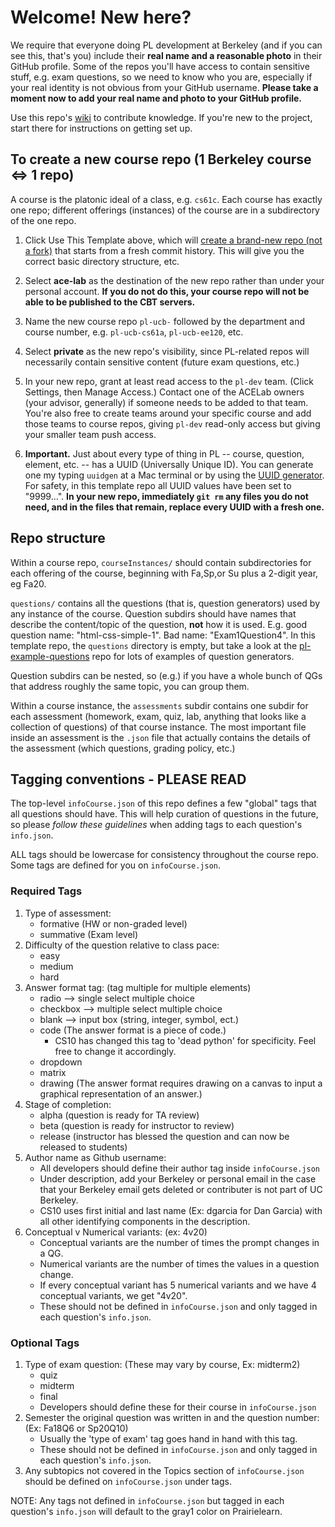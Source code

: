 # Welcome!  New here?

We require that everyone doing PL development at Berkeley (and if you can see this, that's you) include their
**real name and a reasonable photo** in their GitHub profile.  Some of the repos you'll have access to
contain sensitive stuff, e.g. exam questions, so we need to know who you are, especially if your real identity
is not obvious from your GitHub username.  **Please take a moment now to add your real name and photo to your GitHub profile.**

Use this repo's [wiki](https://github.com/ace-lab/pl-ucb-csxxx/wiki)
to contribute knowledge.  If you're new to the project, start there
for instructions on getting set up.

## To create a new course repo (1 Berkeley course <=> 1 repo)

A course is the platonic ideal of a class, e.g. `cs61c`.  Each course
has exactly one repo; different offerings (instances) of the course
are in a subdirectory of the one repo.

1. Click Use This Template above, which will [create a brand-new repo (not a
fork)](https://help.github.com/en/github/creating-cloning-and-archiving-repositories/creating-a-repository-from-a-template)
that starts from a fresh commit history.
This will give you the correct basic directory
structure, etc.

2. Select **ace-lab** as the destination of the new repo rather than under your personal
account.  **If you do not do this, your course repo will not
be able to be published to the CBT servers.**

3. Name the new course repo `pl-ucb-` followed by the department and course number,
e.g. `pl-ucb-cs61a`, `pl-ucb-ee120`, etc.  

4. Select **private** as the new repo's visibility, since PL-related
repos will necessarily contain sensitive content (future exam questions, etc.)

5. In your new repo,  grant at least read access to the `pl-dev`
team. (Click Settings, then Manage Access.)
Contact one of the ACELab owners
(your advisor, generally) if someone needs to be added to that team.
You're also free to create teams around your specific course and add
those teams to course repos, giving `pl-dev` read-only access but
giving your smaller team push access.

6. **Important.** Just about every type of thing in PL -- course, question, element,
etc. -- has a UUID (Universally Unique ID).  You can generate one my typing `uuidgen` at a Mac
terminal or by using the [UUID
generator](https://www.uuidgenerator.net).  For safety, in this
template repo all UUID values have been set to "9999...".  **In your new repo,
immediately `git rm` any files you do not need, and in the files that
remain, replace every UUID with a fresh one.**

## Repo structure

Within a course repo,
`courseInstances/` should contain subdirectories for each offering of
the course, beginning with Fa,Sp,or Su plus a 2-digit year, eg Fa20.

`questions/` contains all the questions (that is, question generators)
used by any instance of the course.  Question subdirs should have names that
describe the content/topic of the question, **not** how it is used.
E.g. good question name: "html-css-simple-1".  Bad name:
"Exam1Question4".  In this template repo, the `questions` directory is empty, but
take a look at the
[pl-example-questions](https://github.com/ace-lab/pl-example-questions)
repo for lots of examples of question generators.

Question subdirs can be nested, so (e.g.) if you have a whole bunch of
QGs that address roughly the same topic, you can group them.

Within a course instance, the `assessments` subdir contains one subdir
for each assessment (homework, exam, quiz, lab, anything that looks
like a collection of questions) of that course instance.  The most
important file inside an assessment is the `.json` file that actually
contains the details of the assessment (which questions, grading
policy, etc.)

## Tagging conventions - PLEASE READ

The top-level `infoCourse.json` of this repo defines a few "global" tags that
all questions should have.  This will help curation of questions in the future,
so please *follow these guidelines* when adding tags to each question's `info.json`.

ALL tags should be lowercase for consistency throughout the course repo.
Some tags are defined for you on `infoCourse.json`.

### Required Tags

1. Type of assessment:
   - formative (HW or non-graded level)
   - summative (Exam level)
2. Difficulty of the question relative to class pace:
   - easy
   - medium
   - hard
3. Answer format tag: (tag multiple for multiple elements)
   - radio --> single select multiple choice
   - checkbox --> multiple select multiple choice
   - blank --> input box (string, integer, symbol, ect.)
   - code (The answer format is a piece of code.)
     - CS10 has changed this tag to 'dead python' for specificity. Feel free to change it accordingly.
   - dropdown
   - matrix
   - drawing (The answer format requires drawing on a canvas to input a graphical representation of an answer.)
4. Stage of completion:
   - alpha (question is ready for TA review)
   - beta (question is ready for instructor to review)
   - release (instructor has blessed the question and can now be released to students)
5. Author name as Github username:
   - All developers should define their author tag inside `infoCourse.json`
   - Under description, add your Berkeley or personal email in the case that your Berkeley email gets deleted or contributer is not part of UC Berkeley.
   - CS10 uses first initial and last name (Ex: dgarcia for Dan Garcia) with all other identifying components in the description.
6. Conceptual v Numerical variants: (ex: 4v20)
   - Conceptual variants are the number of times the prompt changes in a QG.
   - Numerical variants are the number of times the values in a question change.
   - If every conceptual variant has 5 numerical variants and we have 4 conceptual variants, we get "4v20".
   - These should not be defined in `infoCourse.json` and only tagged in each question's `info.json`.

### Optional Tags

1. Type of exam question: (These may vary by course, Ex: midterm2)
   - quiz
   - midterm
   - final
   - Developers should define these for their course in `infoCourse.json`
2. Semester the original question was written in and the question number: (Ex: Fa18Q6 or Sp20Q10)
   - Usually the 'type of exam' tag goes hand in hand with this tag.
   - These should not be defined in `infoCourse.json` and only tagged in each question's `info.json`.
3. Any subtopics not covered in the Topics section of `infoCourse.json` should be defined on `infoCourse.json` under tags.

NOTE: Any tags not defined in `infoCourse.json` but tagged in each question's `info.json` will default to the gray1 color on Prairielearn.
